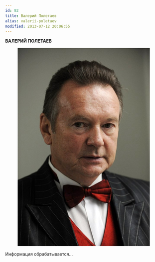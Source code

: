 ```yaml
---
id: 82
title: Валерий Полетаев
alias: valerii-poletaev
modified: 2013-07-12 20:06:55
---
```


**ВАЛЕРИЙ ПОЛЕТАЕВ**

<figure><img src="images/stories/random/poletaev cvetnaia.jpg" /></figure>

Информация обрабатывается…

